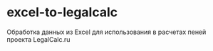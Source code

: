 # excel-to-legalcalc
Обработка данных из Excel для использования в расчетах пеней проекта LegalCalc.ru

